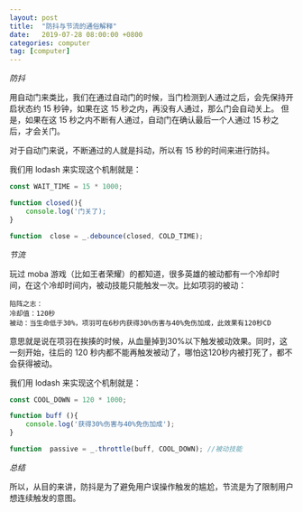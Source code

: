 ```yaml
---
layout: post
title:  "防抖与节流的通俗解释"
date:   2019-07-28 08:00:00 +0800
categories: computer
tag: [computer]
---
```


*防抖*

用自动门来类比，我们在通过自动门的时候，当门检测到人通过之后，会先保持开启状态约 15 秒钟，如果在这 15 秒之内，再没有人通过，那么门会自动关上。
但是，如果在这 15 秒之内不断有人通过，自动门在确认最后一个人通过 15 秒之后，才会关门。

对于自动门来说，不断通过的人就是抖动，所以有 15 秒的时间来进行防抖。

我们用 lodash 来实现这个机制就是：

```javascript
const WAIT_TIME = 15 * 1000;

function closed(){
    console.log('门关了);
}

function  close = _.debounce(closed, COLD_TIME); 
```

*节流*

玩过 moba 游戏（比如王者荣耀）的都知道，很多英雄的被动都有一个冷却时间，在这个冷却时间内，被动技能只能触发一次。比如项羽的被动：

    陷阵之志：
    冷却值：120秒
    被动：当生命低于30%，项羽可在6秒内获得30%伤害与40%免伤加成，此效果有120秒CD

意思就是说在项羽在挨揍的时候，从血量掉到30%以下触发被动效果。同时，这一刻开始，往后的 120 秒内都不能再触发被动了，哪怕这120秒内被打死了，都不会获得被动。

我们用 lodash 来实现这个机制就是：

```javascript
const COOL_DOWN = 120 * 1000;

function buff (){
    console.log('获得30%伤害与40%免伤加成');
}

function  passive = _.throttle(buff, COOL_DOWN); //被动技能
```

*总结*

所以，从目的来讲，防抖是为了避免用户误操作触发的尴尬，节流是为了限制用户想连续触发的意图。